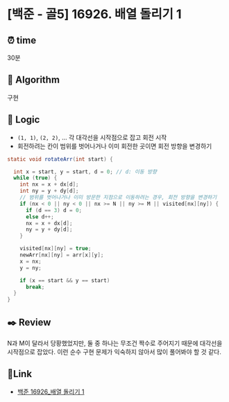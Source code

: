 # [백준 - 골5] 16926. 배열 돌리기 1
 
## ⏰  **time**
30분

## :pushpin: **Algorithm**
구현

## :round_pushpin: **Logic**
- `(1, 1)`, `(2, 2)`, ... 각 대각선을 시작점으로 잡고 회전 시작
- 회전하려는 칸이 범위를 벗어나거나 이미 회전한 곳이면 회전 방향을 변경하기
```java
static void rotateArr(int start) {

  int x = start, y = start, d = 0; // d: 이동 방향
  while (true) {
    int nx = x + dx[d];
    int ny = y + dy[d];
    // 범위를 벗어나거나 이미 방문한 지점으로 이동하려는 경우, 회전 방향을 변경하기
    if (nx < 0 || ny < 0 || nx >= N || ny >= M || visited[nx][ny]) {
      if (d == 3) d = 0;
      else d++;
      nx = x + dx[d];
      ny = y + dy[d];
    }

    visited[nx][ny] = true;
    newArr[nx][ny] = arr[x][y];
    x = nx;
    y = ny;

    if (x == start && y == start)
      break;
  }
}
```

## :black_nib: **Review**
N과 M이 달라서 당황했었지만, 둘 중 하나는 무조건 짝수로 주어지기 때문에 대각선을 시작점으로 잡았다. 이런 순수 구현 문제가 익숙하지 않아서 많이 풀어봐야 할 것 같다.

## 📡**Link**
- [백준 16926_배열 돌리기 1](https://www.acmicpc.net/problem/16926)
